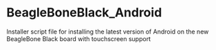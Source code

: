 BeagleBoneBlack_Android
=======================

Installer script file for installing the latest version of Android on the new BeagleBone Black board with touchscreen support
